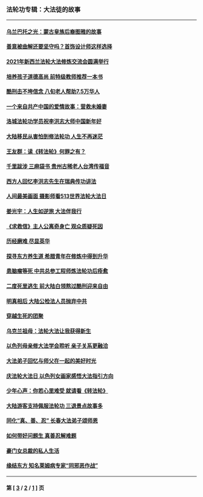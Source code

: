 ### 法轮功专辑：大法徒的故事
---
#### [乌兰巴托之光：蒙古皇族后裔图雅的故事](../../pages/nf1147481/n13155759.md?01150430) 
#### [善意被曲解还要坚守吗？首饰设计师这样选择](../../pages/nf1147481/n13077575.md?01150430) 
#### [2021年新西兰法轮大法修炼交流会圆满举行](../../pages/nf1147481/n13033149.md?01150430) 
#### [培养孩子道德高尚 前特级教师推荐一本书](../../pages/nf1147481/n12938640.md?01150430) 
#### [酷刑击不垮信念 八旬老人帮助7.5万华人](../../pages/nf1147481/n12880712.md?01150430) 
#### [一个来自共产中国的爱情故事：营救未婚妻](../../pages/nf1147481/n12778386.md?01150430) 
#### [洛城法轮功学员祝李洪志大师中国新年好](../../pages/nf1147481/n12724685.md?01150430) 
#### [大陆移民从害怕到修法轮功 人生不再迷茫](../../pages/nf1147481/n12414325.md?01150430) 
#### [王友群：读《转法轮》何罪之有？](../../pages/nf1147481/n12408647.md?01150430) 
#### [千里跋涉 三麻袋书 贵州古稀老人台湾传福音](../../pages/nf1147481/n12198750.md?01150430) 
#### [西方人回忆李洪志先生在瑞典传功讲法](../../pages/nf1147481/n12099607.md?01150430) 
#### [人间最美画面 摄影师看513世界法轮大法日](../../pages/nf1147481/n12094118.md?01150430) 
#### [姜光宇：人生如逆旅 大法伴我行](../../pages/nf1147481/n12088664.md?01150430) 
#### [《求救信》主人公离奇身亡 观众质疑死因](../../pages/nf1147481/n11845215.md?01150430) 
#### [历经磨难 尽显英华](../../pages/nf1147481/n11723297.md?01150430) 
#### [探寻东方养生道 希腊青年在修炼中得到升华](../../pages/nf1147481/n11494502.md?01150430) 
#### [患脑瘤等死 中共总参工程师炼法轮功后痊愈](../../pages/nf1147481/n11466682.md?01150430) 
#### [二度死里逃生 前大陆白领熬过酷刑迎来自由](../../pages/nf1147481/n11368594.md?01150430) 
#### [明真相后 大陆公检法人员抛弃中共](../../pages/nf1147481/n11358618.md?01150430) 
#### [穿越生死的团聚](../../pages/nf1147481/n11258922.md?01150430) 
#### [乌克兰祖母：法轮大法让我获得新生](../../pages/nf1147481/n11269457.md?01150430) 
#### [以色列母亲修大法学会聆听 亲子关系更融洽](../../pages/nf1147481/n11268195.md?01150430) 
#### [大法弟子回忆与师父在一起的美好时光](../../pages/nf1147481/n11267759.md?01150430) 
#### [庆法轮大法日 以色列女画家感悟大法指引方向](../../pages/nf1147481/n11267735.md?01150430) 
#### [少年心声：你若心里难受 就请看《转法轮》](../../pages/nf1147481/n11267496.md?01150430) 
#### [大陆游客支持佩服法轮功 三退景点故事多](../../pages/nf1147481/n11267378.md?01150430) 
#### [同化“真、善、忍” 长春大法弟子颂师恩](../../pages/nf1147481/n11266497.md?01150430) 
#### [如何带好问题生 真善忍解难题](../../pages/nf1147481/n11243655.md?01150430) 
#### [豪门女总裁的私人生活](../../pages/nf1147481/n10127794.md?01150430) 
#### [缘结东方 知名莱姆病专家“同邪恶作战”](../../pages/nf1147481/n10682468.md?01150430) 

---
#### 第 [ [3](./3.md?01150430) / [2](./2.md?01150430) / [1](./1.md?01150430) ] 页

